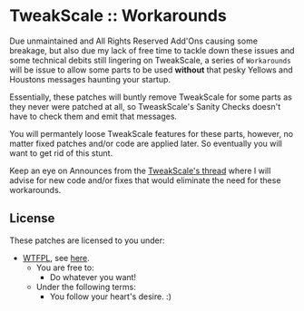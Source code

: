 # TweakScale :: Workarounds

Due unmaintained and All Rights Reserved Add'Ons causing some breakage, but also due my lack of free time to tackle down these issues and some technical debits still lingering on TweakScale, a series of `Workarounds` will be issue to allow some parts to be used **without** that pesky Yellows and Houstons messages haunting your startup.

Essentially, these patches will buntly remove TweakScale for some parts as they never were patched at all, so TweaskScale's Sanity Checks doesn't have to check them and emit that messages.

You will permantely loose TweakScale features for these parts, however, no matter fixed patches and/or code are applied later. So eventually you will want to get rid of this stunt.

Keep an eye on Announces from the [TweakScale's thread](https://forum.kerbalspaceprogram.com/index.php?/topic/179030-ksp-141-tweakscale-under-lisias-management-24310-2019-1030/) where I will advise for new code and/or fixes that would eliminate the need for these workarounds.

## License

These patches are licensed to you under:

* [WTFPL](http://www.wtfpl.net), see [here](../LICENSE).
	+ You are free to:
		- Do whatever you want!
	+ Under the following terms:
		- You follow your heart's desire. :)
